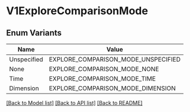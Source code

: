# V1ExploreComparisonMode

## Enum Variants

| Name | Value |
|---- | -----|
| Unspecified | EXPLORE_COMPARISON_MODE_UNSPECIFIED |
| None | EXPLORE_COMPARISON_MODE_NONE |
| Time | EXPLORE_COMPARISON_MODE_TIME |
| Dimension | EXPLORE_COMPARISON_MODE_DIMENSION |


[[Back to Model list]](../README.md#documentation-for-models) [[Back to API list]](../README.md#documentation-for-api-endpoints) [[Back to README]](../README.md)


